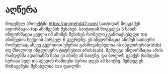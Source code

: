 # აღწერა
მოცემულ პროექტში https://animehd47.com/ საიტიდან მოგვაქვს იფორმაცია top ანიმეების შესახებ.
საიტიდან მოგვაქვს 3 სახის ინფორმაცია ყველა იმ ანიმეს შესახებ რომელიც განთავსებული top ანიმეების სექციის პირველ 6 გვერდზე. ეს ინფორმაცია ანიმეს სათაური რომელსაც ასევე გვერდით უწერია გახმოვანებულია ის ინგლისურად(dub) თუ მხოლოდ ინგლისური ტიტრებით არის(sub). შემდეგი ინფორმაცია არის რამდენმა ადამიანმა ნახა ეს ანიმე ამ საიტზე. და ბოლოს გვაქვს რამდენი სერიაა სულ და აქედან რამდენი სერია დევს ამ საიტზე.
შემდეგ ეს მონაცემები შენახულია csv ფაილში
